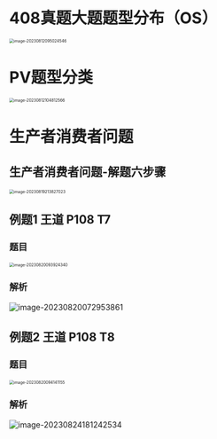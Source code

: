 # 408真题大题题型分布（OS）

<img src="https://cvp.oss-cn-shanghai.aliyuncs.com/picgo/202308120950942.png" alt="image-20230812095024546" style="zoom:50%;" />



# PV题型分类

<img src="https://cvp.oss-cn-shanghai.aliyuncs.com/picgo/202308121048704.png" alt="image-20230812104812566" style="zoom:50%;" />



# 生产者消费者问题



## 生产者消费者问题-解题六步骤

<img src="https://cvp.oss-cn-shanghai.aliyuncs.com/picgo/202308192138237.png" alt="image-20230819213827023" style="zoom:50%;" />



## 例题1 王道 P108 T7



### 题目

<img src="https://cvp.oss-cn-shanghai.aliyuncs.com/picgo/202308200939471.png" alt="image-20230820093924340" style="zoom: 50%;" />



### 解析

![image-20230820072953861](https://cvp.oss-cn-shanghai.aliyuncs.com/picgo/202308200729128.png)



## 例题2 王道 P108 T8



### 题目

<img src="https://cvp.oss-cn-shanghai.aliyuncs.com/picgo/202308200941225.png" alt="image-20230820094141155" style="zoom: 50%;" />



### 解析

![image-20230824181242534](https://cvp.oss-cn-shanghai.aliyuncs.com/picgo/202308241812099.png)
